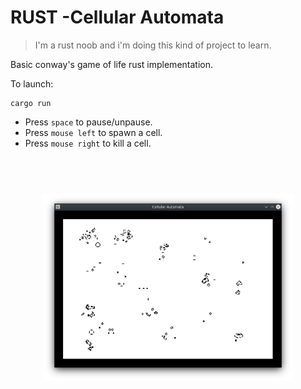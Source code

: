# RUST -Cellular Automata

> I'm a rust noob and i'm doing this kind of project to learn.

Basic conway's game of life rust implementation.

To launch:
```
cargo run
```

- Press `space` to pause/unpause.
- Press `mouse left` to spawn a cell.
- Press `mouse right` to kill a cell.

<h1 align="center">
	<br>
	<img width="400" src=".github/screenshot.png" alt="screenshot">
	<br>
</h1>
